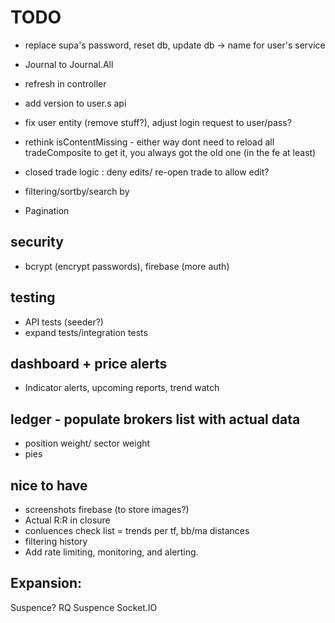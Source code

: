 ﻿
# TODO
- replace supa's password, reset db, update db -> name for user's service

- Journal to Journal.All
- refresh in controller

- add version to user.s api
- fix user entity (remove stuff?), adjust login request to user/pass?

- rethink isContentMissing - either way dont need to reload all tradeComposite to get it, you always got the old one (in the fe at least)
- closed trade logic : deny edits/ re-open trade to allow edit?

- filtering/sortby/search by
- Pagination

## security
 - bcrypt (encrypt passwords), firebase (more auth)

## testing
- API tests (seeder?)
- expand tests/integration tests

## dashboard + price alerts
- Indicator alerts, upcoming reports, trend watch

## ledger - populate brokers list with actual data
- position weight/ sector weight
- pies

## nice to have
- screenshots firebase (to store images?)
- Actual R:R in closure
- conluences check list = trends per tf, bb/ma distances
- filtering history
- Add rate limiting, monitoring, and alerting.

## Expansion:
Suspence? RQ Suspence
Socket.IO